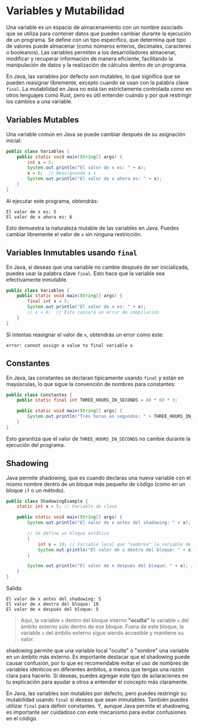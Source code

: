 # Variables y Mutabilidad

Una variable es un espacio de almacenamiento con un nombre asociado que se utiliza para contener datos que pueden cambiar durante la ejecución de un programa. Se define con un tipo específico, que determina qué tipo de valores puede almacenar (como números enteros, decimales, caracteres o booleanos). Las variables permiten a los desarrolladores almacenar, modificar y recuperar información de manera eficiente, facilitando la manipulación de datos y la realización de cálculos dentro de un programa.

En Java, las variables por defecto son mutables, lo que significa que se pueden reasignar libremente, excepto cuando se usan con la palabra clave `final`. La mutabilidad en Java no está tan estrictamente controlada como en otros lenguajes como Rust, pero es útil entender cuándo y por qué restringir los cambios a una variable.

## Variables Mutables
Una variable común en Java se puede cambiar después de su asignación inicial:

```java
public class Variables {
    public static void main(String[] args) {
        int x = 5;
        System.out.println("El valor de x es: " + x);
        x = 6;  // Reasignando a x
        System.out.println("El valor de x ahora es: " + x);
    }
}
```

Al ejecutar este programa, obtendrás:

```
El valor de x es: 5
El valor de x ahora es: 6
```

Esto demuestra la naturaleza mutable de las variables en Java. Puedes cambiar libremente el valor de `x` sin ninguna restricción.

## Variables Inmutables usando `final`
En Java, si deseas que una variable no cambie después de ser inicializada, puedes usar la palabra clave `final`. Esto hace que la variable sea efectivamente inmutable.

```java
public class Variables {
    public static void main(String[] args) {
        final int x = 5;
        System.out.println("El valor de x es: " + x);
        // x = 6;  // Esto causará un error de compilación
    }
}
```

Si intentas reasignar el valor de `x`, obtendrás un error como este:

```
error: cannot assign a value to final variable x
```

## Constantes
En Java, las constantes se declaran típicamente usando `final` y están en mayúsculas, lo que sigue la convención de nombres para constantes:

```java
public class Constantes {
    public static final int THREE_HOURS_IN_SECONDS = 60 * 60 * 3;

    public static void main(String[] args) {
        System.out.println("Tres horas en segundos: " + THREE_HOURS_IN_SECONDS);
    }
}
```

Esto garantiza que el valor de `THREE_HOURS_IN_SECONDS` no cambie durante la ejecución del programa.

## Shadowing
Java permite shadowing, que es cuando declaras una nueva variable con el mismo nombre dentro de un bloque más pequeño de código (como en un bloque `if` o un método).

```java
public class ShadowingExample {
    static int x = 5; // Variable de clase

    public static void main(String[] args) {
        System.out.println("El valor de x antes del shadowing: " + x); // Imprime 5

        // Se define un bloque estático
        {
            int x = 10; // Variable local que "sombrea" la variable de clase
            System.out.println("El valor de x dentro del bloque: " + x); // Imprime 10
        }

        System.out.println("El valor de x después del bloque: " + x); // Imprime 5, no 10
    }
}
```

Salida:

```
El valor de x antes del shadowing: 5
El valor de x dentro del bloque: 10
El valor de x después del bloque: 5
```

> Aquí, la variable `x` dentro del bloque interno **"oculta"** la variable `x` del ámbito externo solo dentro de ese bloque. Fuera de este bloque, la variable `x` del ámbito externo sigue siendo accesible y mantiene su valor.

shadowing permite que una variable local "oculte" o "sombre" una variable en un ámbito más externo. Es importante destacar que el shadowing puede causar confusión, por lo que es recomendable evitar el uso de nombres de variables idénticos en diferentes ámbitos, a menos que tengas una razón clara para hacerlo. Si deseas, puedes agregar este tipo de aclaraciones en tu explicación para ayudar a otros a entender el concepto más claramente.

En Java, las variables son mutables por defecto, pero puedes restringir su mutabilidad usando `final` si deseas que sean inmutables. También puedes utilizar `final` para definir constantes. Y, aunque Java permite el shadowing, es importante ser cuidadoso con este mecanismo para evitar confusiones en el código.

